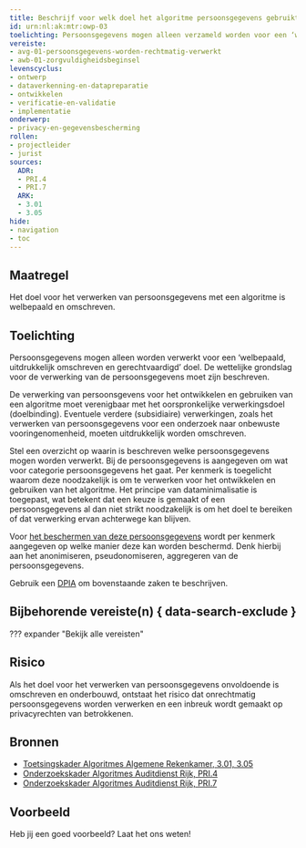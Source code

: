 ```yaml
---
title: Beschrijf voor welk doel het algoritme persoonsgegevens gebruikt en waarom dit mag
id: urn:nl:ak:mtr:owp-03
toelichting: Persoonsgegevens mogen alleen verzameld worden voor een ‘welbepaald, uitdrukkelijk omschreven en gerechtvaardigd’ doel.
vereiste:
- avg-01-persoonsgegevens-worden-rechtmatig-verwerkt
- awb-01-zorgvuldigheidsbeginsel
levenscyclus:
- ontwerp
- dataverkenning-en-datapreparatie
- ontwikkelen
- verificatie-en-validatie
- implementatie
onderwerp:
- privacy-en-gegevensbescherming
rollen:
- projectleider
- jurist
sources:
  ADR:
  - PRI.4
  - PRI.7
  ARK: 
  - 3.01
  - 3.05
hide:
- navigation
- toc
---
```


<!-- tags -->

## Maatregel

Het doel voor het verwerken van persoonsgegevens met een algoritme is welbepaald en omschreven.

## Toelichting
Persoonsgegevens mogen alleen worden verwerkt voor een ‘welbepaald, uitdrukkelijk omschreven en gerechtvaardigd’ doel. De wettelijke grondslag voor de verwerking van de persoonsgegevens moet zijn beschreven.

De verwerking van persoonsgevens voor het ontwikkelen en gebruiken van een algoritme moet verenigbaar met het oorspronkelijke verwerkingsdoel (doelbinding). Eventuele verdere (subsidiaire) verwerkingen, zoals het verwerken van persoonsgegevens voor een onderzoek naar onbewuste vooringenomenheid, moeten uitdrukkelijk worden omschreven.
  
Stel een overzicht op waarin is beschreven welke persoonsgegevens mogen worden verwerkt.
Bij de persoonsgegevens is aangegeven om wat voor categorie persoonsgegevens het gaat.
Per kenmerk is toegelicht waarom deze noodzakelijk is om te verwerken voor het ontwikkelen en gebruiken van het algoritme.
Het principe van dataminimalisatie is toegepast, wat betekent dat een keuze is gemaakt of een persoonsgegevens al dan niet strikt noodzakelijk is om het doel te bereiken of dat verwerking ervan achterwege kan blijven.

Voor [het beschermen van deze persoonsgegevens](3-dat-04-pseudonimiseren-anonimiseren.md) wordt per kenmerk aangegeven op welke manier deze kan worden beschermd. Denk hierbij aan het anonimiseren, pseudonomiseren, aggregeren van de persoonsgegevens. 

Gebruik een [DPIA](../hulpmiddelen/DPIA.md) om bovenstaande zaken te beschrijven.
  
## Bijbehorende vereiste(n) { data-search-exclude }
??? expander "Bekijk alle vereisten"
    <!-- list_vereisten_on_maatregelen_page -->


## Risico
Als het doel voor het verwerken van persoonsgegevens onvoldoende is omschreven en onderbouwd, ontstaat het risico dat onrechtmatig persoonsgegevens worden verwerken en een inbreuk wordt gemaakt op privacyrechten van betrokkenen.


## Bronnen
- [Toetsingskader Algoritmes Algemene Rekenkamer, 3.01, 3.05](https://www.rekenkamer.nl/onderwerpen/algoritmes/documenten/publicaties/2024/05/15/het-toetsingskader-aan-de-slag)
- [Onderzoekskader Algoritmes Auditdienst Rijk, PRI.4](https://www.rijksoverheid.nl/documenten/rapporten/2023/07/11/onderzoekskader-algoritmes-adr-2023) 
- [Onderzoekskader Algoritmes Auditdienst Rijk, PRI.7](https://www.rijksoverheid.nl/documenten/rapporten/2023/07/11/onderzoekskader-algoritmes-adr-2023) 

## Voorbeeld

Heb jij een goed voorbeeld? Laat het ons weten!
